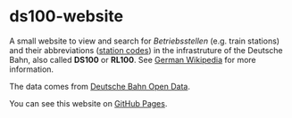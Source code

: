 # ds100-website

A small website to view and search for *Betriebsstellen* (e.g. train stations) and their abbreviations ([station codes](https://en.wikipedia.org/wiki/Station_code)) in the infrastruture of the Deutsche Bahn, also called **DS100** or **RL100**. See [German Wikipedia](https://de.wikipedia.org/wiki/Betriebsstellenverzeichnis) for more information.

The data comes from [Deutsche Bahn Open Data](https://data.deutschebahn.com/dataset/data-betriebsstellen.html).

You can see this website on [GitHub Pages](https://techtoto.github.io/ds100-website/).
